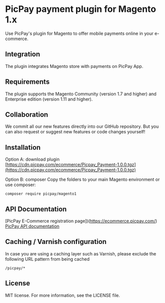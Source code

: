 # PicPay payment plugin for Magento 1.x
Use PicPay's plugin for Magento to offer mobile payments online in your e-commerce.

## Integration
The plugin integrates Magento store with payments on PicPay App.

## Requirements
The plugin supports the Magento Community (version 1.7 and higher) and Enterprise edition (version 1.11 and higher). 

## Collaboration
We commit all our new features directly into our GitHub repository.
But you can also request or suggest new features or code changes yourself!

## Installation
Option A: download plugin
[https://cdn.picpay.com/ecommerce/Picpay_Payment-1.0.0.tgz](https://cdn.picpay.com/ecommerce/Picpay_Payment-1.0.0.tgz)

Option B: composer
Copy the folders to your main Magento environment or use composer:
```
composer require picpay/magento1
```

## API Documentation
[PicPay E-Commerce registration page])(https://ecommerce.picpay.com/)
[PicPay API documentation](https://ecommerce.picpay.com/doc/)

## Caching / Varnish configuration
In case you are using a caching layer such as Varnish, please exclude the following URL pattern from being cached
```
/picpay/*
```

## License
MIT license. For more information, see the LICENSE file.
